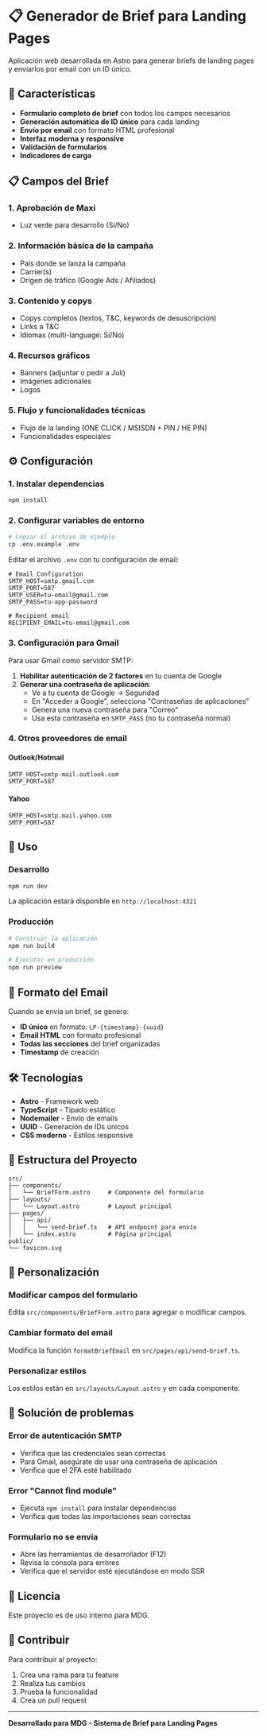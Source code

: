 # 📋 Generador de Brief para Landing Pages

Aplicación web desarrollada en Astro para generar briefs de landing pages y enviarlos por email con un ID único.

## 🚀 Características

- **Formulario completo de brief** con todos los campos necesarios
- **Generación automática de ID único** para cada landing
- **Envío por email** con formato HTML profesional
- **Interfaz moderna y responsive**
- **Validación de formularios**
- **Indicadores de carga**

## 📋 Campos del Brief

### 1. Aprobación de Maxi
- Luz verde para desarrollo (Sí/No)

### 2. Información básica de la campaña
- País donde se lanza la campaña
- Carrier(s)
- Origen de tráfico (Google Ads / Afiliados)

### 3. Contenido y copys
- Copys completos (textos, T&C, keywords de desuscripción)
- Links a T&C
- Idiomas (multi-language: Sí/No)

### 4. Recursos gráficos
- Banners (adjuntar o pedir a Juli)
- Imágenes adicionales
- Logos

### 5. Flujo y funcionalidades técnicas
- Flujo de la landing (ONE CLICK / MSISDN + PIN / HE PIN)
- Funcionalidades especiales

## ⚙️ Configuración

### 1. Instalar dependencias
```bash
npm install
```

### 2. Configurar variables de entorno
```bash
# Copiar el archivo de ejemplo
cp .env.example .env
```

Editar el archivo `.env` con tu configuración de email:

```env
# Email Configuration
SMTP_HOST=smtp.gmail.com
SMTP_PORT=587
SMTP_USER=tu-email@gmail.com
SMTP_PASS=tu-app-password

# Recipient email
RECIPIENT_EMAIL=tu-email@gmail.com
```

### 3. Configuración para Gmail

Para usar Gmail como servidor SMTP:

1. **Habilitar autenticación de 2 factores** en tu cuenta de Google
2. **Generar una contraseña de aplicación**:
   - Ve a tu cuenta de Google → Seguridad
   - En "Acceder a Google", selecciona "Contraseñas de aplicaciones"
   - Genera una nueva contraseña para "Correo"
   - Usa esta contraseña en `SMTP_PASS` (no tu contraseña normal)

### 4. Otros proveedores de email

#### Outlook/Hotmail
```env
SMTP_HOST=smtp-mail.outlook.com
SMTP_PORT=587
```

#### Yahoo
```env
SMTP_HOST=smtp.mail.yahoo.com
SMTP_PORT=587
```

## 🚀 Uso

### Desarrollo
```bash
npm run dev
```

La aplicación estará disponible en `http://localhost:4321`

### Producción
```bash
# Construir la aplicación
npm run build

# Ejecutar en producción
npm run preview
```

## 📧 Formato del Email

Cuando se envía un brief, se genera:

- **ID único** en formato: `LP-{timestamp}-{uuid}`
- **Email HTML** con formato profesional
- **Todas las secciones** del brief organizadas
- **Timestamp** de creación

## 🛠️ Tecnologías

- **Astro** - Framework web
- **TypeScript** - Tipado estático
- **Nodemailer** - Envío de emails
- **UUID** - Generación de IDs únicos
- **CSS moderno** - Estilos responsive

## 📁 Estructura del Proyecto

```
src/
├── components/
│   └── BriefForm.astro     # Componente del formulario
├── layouts/
│   └── Layout.astro        # Layout principal
├── pages/
│   ├── api/
│   │   └── send-brief.ts   # API endpoint para envío
│   └── index.astro         # Página principal
public/
└── favicon.svg
```

## 🔧 Personalización

### Modificar campos del formulario
Edita `src/components/BriefForm.astro` para agregar o modificar campos.

### Cambiar formato del email
Modifica la función `formatBriefEmail` en `src/pages/api/send-brief.ts`.

### Personalizar estilos
Los estilos están en `src/layouts/Layout.astro` y en cada componente.

## 🐛 Solución de problemas

### Error de autenticación SMTP
- Verifica que las credenciales sean correctas
- Para Gmail, asegúrate de usar una contraseña de aplicación
- Verifica que el 2FA esté habilitado

### Error "Cannot find module"
- Ejecuta `npm install` para instalar dependencias
- Verifica que todas las importaciones sean correctas

### Formulario no se envía
- Abre las herramientas de desarrollador (F12)
- Revisa la consola para errores
- Verifica que el servidor esté ejecutándose en modo SSR

## 📝 Licencia

Este proyecto es de uso interno para MDG.

## 👥 Contribuir

Para contribuir al proyecto:

1. Crea una rama para tu feature
2. Realiza tus cambios
3. Prueba la funcionalidad
4. Crea un pull request

---

**Desarrollado para MDG - Sistema de Brief para Landing Pages**
